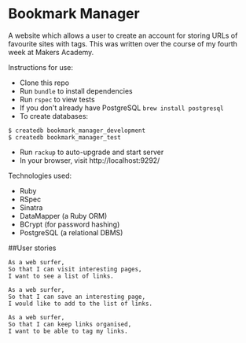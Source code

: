 # Bookmark Manager

A website which allows a user to create an account for storing URLs of favourite sites with tags. This was written over the course of my fourth week at Makers Academy.


Instructions for use:
- Clone this repo
- Run ```bundle``` to install dependencies
- Run ```rspec``` to view tests
- If you don't already have PostgreSQL ```brew install postgresql```
- To create databases:
```
$ createdb bookmark_manager_development
$ createdb bookmark_manager_test
```
- Run ```rackup``` to auto-upgrade and start server
- In your browser, visit http://localhost:9292/

Technologies used:
- Ruby
- RSpec
- Sinatra
- DataMapper (a Ruby ORM)
- BCrypt (for password hashing)
- PostgreSQL (a relational DBMS)


##User stories
```
As a web surfer,
So that I can visit interesting pages,
I want to see a list of links.

As a web surfer,
So that I can save an interesting page,
I would like to add to the list of links.

As a web surfer,
So that I can keep links organised,
I want to be able to tag my links.
```
